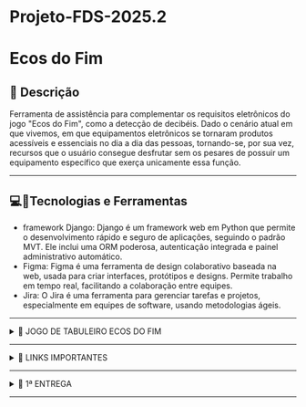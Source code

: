 # Projeto-FDS-2025.2

 # Ecos do Fim

## 📖 Descrição

Ferramenta de assistência para complementar os requisitos eletrônicos do jogo "Ecos do Fim", como a detecção de decibéis. Dado o cenário atual em que vivemos, em que equipamentos eletrônicos se tornaram produtos acessíveis e essenciais no dia a dia das pessoas, tornando-se, por sua vez, recursos que o usuário consegue desfrutar sem os pesares de possuir um equipamento específico que exerça unicamente essa função.

---

## 💻🔨Tecnologias e Ferramentas
- framework Django: Django é um framework web em Python que permite o desenvolvimento rápido e seguro de aplicações, seguindo o padrão MVT. Ele inclui uma ORM poderosa, autenticação integrada e painel administrativo automático.
- Figma: Figma é uma ferramenta de design colaborativo baseada na web, usada para criar interfaces, protótipos e designs. Permite trabalho em tempo real, facilitando a colaboração entre equipes.
- Jira: O Jira é uma ferramenta para gerenciar tarefas e projetos, especialmente em equipes de software, usando metodologias ágeis.

---

<details>
  <summary>🎲 JOGO DE TABULEIRO ECOS DO FIM</summary>
  
  <p> Ecos do Fim é um jogo de tabuleiro cooperativo e acessível, ambientado em um mundo pós-apocalíptico onde o som representa um perigo constante. Nesse novo cenário, qualquer ruído pode ser fatal, o que leva os sobreviventes a dependerem da comunicação visual para sobreviver. Pensando nisso, o jogo foi desenvolvido com foco na inclusão de pessoas com deficiência auditiva, utilizando a Libras (Língua Brasileira de Sinais) como principal forma de interação entre os jogadores.

A proposta é oferecer uma experiência colaborativa, imersiva e inovadora, na qual todos os participantes, sejam ouvintes ou surdos, compartilham os mesmos desafios e responsabilidades dentro do jogo. Cada jogador contribui de forma ativa para as missões, tomando decisões em equipe, resolvendo enigmas e enfrentando perigos, tudo por meio da comunicação silenciosa.

Mais do que um jogo, Ecos do Fim é uma ferramenta de conscientização. Ele estimula a empatia, valoriza a diversidade e mostra como a tecnologia e o design inclusivo podem transformar a forma como nos relacionamos com o outro. Ao integrar a Libras à mecânica do jogo, o projeto busca promover a acessibilidade de maneira lúdica, incentivando o respeito e a cooperação em todas as partidas.</p>

</details>

---

<details>
<summary>🔗 LINKS IMPORTANTES</summary>

<div align="center">
    <a href="https://steamviewfds.atlassian.net/jira/software/projects/SCRUM/boards/1?atlOrigin=eyJpIjoiMjZiNDgyNDQxMGM4NGYzZGE2OWVmM2YyM2EyYjUwODYiLCJwIjoiaiJ9">
        <img src="https://img.shields.io/badge/Jira-0052CC?style=for-the-badge&logo=Jira&logoColor=white" alt="Jira">
    </a>
    
</a>
    <a href="https://www.figma.com/design/YBrHB9mzK732YyBM0SMN27/Untitled?node-id=2001-3809&t=ild2bgRAblnZjMFb-0">
        <img src="https://img.shields.io/badge/Figma-4B0082?style=for-the-badge&logo=Figma&logoColor=white" alt="Figma">
    </a>
</div>

</details>

---

<details>
<summary>📝 1ª ENTREGA</summary>

<br>

<p>O objetivo desta sprint foi dar continuidade ao desenvolvimento dos requisitos eletrônicos do jogo <strong>"Ecos do Fim"</strong>, com foco na implementação de funcionalidades como a detecção de decibéis, que contribuem para uma experiência mais imersiva e acessível.</p>

<p>Foram entregues o layout das histórias desenvolvidas no Figma, além da atualização do backlog no Jira.</p>

<p>Também foi produzido um Screencast demonstrando o protótipo de baixa fidelidade criado no Figma, <strong>garantindo o cumprimento de todos os requisitos propostos para esta entrega</strong>.</p>

<p>Por fim, elaboramos um documento para registrar todas as histórias do projeto de forma organizada.</p>


  <p>
    Segue link para o Doc com as histórias:<br>
    <a href="https://www.canva.com/design/DAGx9S8lF68/mOA3cmGpV-vzQiZq-znOsg/edit" target="_blank" style="text-decoration: none; color: inherit;">
      HSTÓRIAS
    </a> 
  </p>

  <br>
  
  Imagem do Quadro da Sprint (JIRA):  
![Quadro da Sprint](https://github.com/P0ntual/Projeto-FDS-2025.2/blob/main/assets/Board.jpg?raw=true)

<br>

Imagem do Backlog (JIRA):  
![Backlog](https://github.com/P0ntual/Projeto-FDS-2025.2/blob/main/assets/Backlog.jpg?raw=true)

<p>
<br>
 Print da tela do Figma:  
![Tela do Figma](https://github.com/P0ntual/Projeto-FDS-2025.2/blob/main/assets/Print%20Figma.png?raw=true)

  Segue link para o Figma:<br>
  <a href="https://www.figma.com/design/YBrHB9mzK732YyBM0SMN27/Untitled?node-id=2001-4197&t=VWeXCNtlry4v4ugQ-0" target="_blank" style="text-decoration: none; color: inherit;">
    FIGMA
  </a>
</p>
<br>
<p>
  Segue link para o Screencast no Youtube:<br>
  <a href="https://youtu.be/W2k6X2Y8gcw" target="_blank" style="text-decoration: none; color: inherit;">
    SCREENCAST
  </a>
</p>

  

</details>

---

